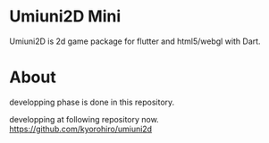 # Umiuni2D Mini
Umiuni2D is 2d game package for flutter and html5/webgl with Dart.

# About 
developping phase is done in this repository.

developping at following repository now. 
https://github.com/kyorohiro/umiuni2d

